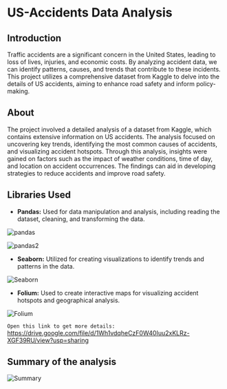 # US-Accidents Data Analysis

## Introduction

Traffic accidents are a significant concern in the United States, leading to loss of lives, injuries, and economic costs. By analyzing accident data, we can identify patterns, causes, and trends that contribute to these incidents. This project utilizes a comprehensive dataset from Kaggle to delve into the details of US accidents, aiming to enhance road safety and inform policy-making.

## About

The project involved a detailed analysis of a dataset from Kaggle, which contains extensive information on US accidents. The analysis focused on uncovering key trends, identifying the most common causes of accidents, and visualizing accident hotspots. Through this analysis, insights were gained on factors such as the impact of weather conditions, time of day, and location on accident occurrences. The findings can aid in developing strategies to reduce accidents and improve road safety.

## Libraries Used

- **Pandas:** Used for data manipulation and analysis, including reading the dataset, cleaning, and transforming the data.

![pandas](https://github.com/shivam27k/US-Accidents-DA/assets/57641214/eb9d801e-2793-46bd-831a-94a5fb1aaa25)

![pandas2](https://github.com/shivam27k/US-Accidents-DA/assets/57641214/0b9f29fe-b61c-466c-9504-27523aae8200)

- **Seaborn:** Utilized for creating visualizations to identify trends and patterns in the data.

![Seaborn](https://github.com/shivam27k/US-Accidents-DA/assets/57641214/9152fff6-822e-4a76-a36f-6a71e2709930)

- **Folium:** Used to create interactive maps for visualizing accident hotspots and geographical analysis.

![Folium](https://github.com/shivam27k/US-Accidents-DA/assets/57641214/fc93ac07-21a5-430b-92bf-99afa4555ec5)

`Open this link to get more details:`
https://drive.google.com/file/d/1Wh1vdqheCzF0W40Iuu2xKLRz-XGF39RU/view?usp=sharing

## Summary of the analysis

![Summary](https://github.com/shivam27k/US-Accidents-DA/assets/57641214/8040b3b3-4d29-411d-995d-20c92fec0c7a)
